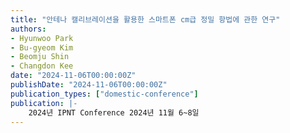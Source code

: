 ```yaml
---
title: "안테나 캘리브레이션을 활용한 스마트폰 cm급 정밀 항법에 관한 연구"
authors:
- Hyunwoo Park
- Bu-gyeom Kim
- Beomju Shin
- Changdon Kee
date: "2024-11-06T00:00:00Z"
publishDate: "2024-11-06T00:00:00Z"
publication_types: ["domestic-conference"]
publication: |-
    2024년 IPNT Conference 2024년 11월 6~8일
---
```

